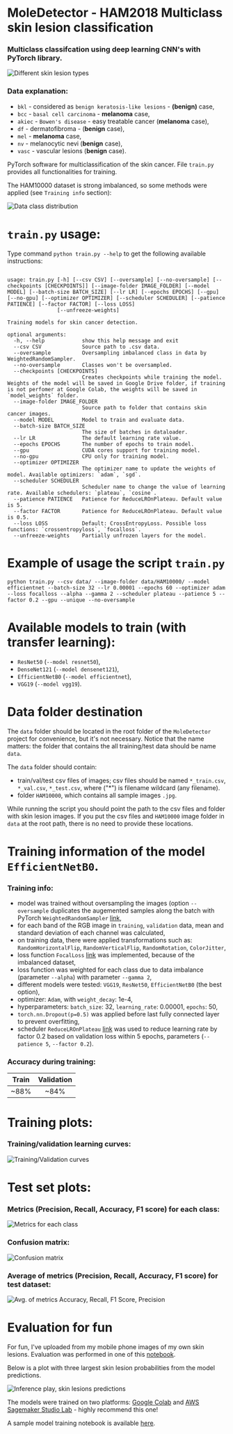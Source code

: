 # MoleDetector - HAM2018 Multiclass skin lesion classification


### Multiclass classifcation using deep learning CNN's with PyTorch library.

![Different skin lesion types](https://github.com/kpomichowski/MoleDetector/blob/master/images/SkinLesionsTypes.png)

### Data explanation:

 - `bkl` - considered as `benign keratosis-like lesions` - **(benign)** case,
 - `bcc` - `basal cell carcinoma` - **melanoma** case,
 - `akiec` - `Bowen's disease` - easy treatable cancer (**melanoma** case),
 - `df` - dermatofibroma - (**benign** case),
 - `mel`  - **melanoma** case,
 - `nv` - melanocytic nevi (**benign** case),
 - `vasc` - vascular lesions (**benign** case).


PyTorch software for multiclassification of the skin cancer.
File `train.py` provides all functionalities for training.

The HAM10000 dataset is strong imbalanced, so some methods were applied (see `Training info` section):

![Data class distribution](https://github.com/kpomichowski/MoleDetector/blob/master/images/DataDistribution.png)

# `train.py` usage:

Type command `python train.py --help` to get the following available instructions:

```

usage: train.py [-h] [--csv CSV] [--oversample] [--no-oversample] [--checkpoints [CHECKPOINTS]] [--image-folder IMAGE_FOLDER] [--model MODEL] [--batch-size BATCH_SIZE] [--lr LR] [--epochs EPOCHS] [--gpu] [--no-gpu] [--optimizer OPTIMIZER] [--scheduler SCHEDULER] [--patience PATIENCE] [--factor FACTOR] [--loss LOSS]
                [--unfreeze-weights]

Training models for skin cancer detection.

optional arguments:
  -h, --help            show this help message and exit
  --csv CSV             Source path to .csv data.
  --oversample          Oversampling imbalanced class in data by WeightedRandomSampler.
  --no-oversample       Classes won't be oversampled.
  --checkpoints [CHECKPOINTS]
                        Creates checkpoints while training the model. Weights of the model will be saved in Google Drive folder, if training is not perfomer at Google Colab, the weights will be saved in `model_weights` folder.
  --image-folder IMAGE_FOLDER
                        Source path to folder that contains skin cancer images.
  --model MODEL         Model to train and evaluate data.
  --batch-size BATCH_SIZE
                        The size of batches in dataloader.
  --lr LR               The default learning rate value.
  --epochs EPOCHS       The number of epochs to train model.
  --gpu                 CUDA cores support for training model.
  --no-gpu              CPU only for training model.
  --optimizer OPTIMIZER
                        The optimizer name to update the weights of model. Available optimizers: `adam`, `sgd`.
  --scheduler SCHEDULER
                        Scheduler name to change the value of learning rate. Available schedulers: `plateau`, `cosine`.
  --patience PATIENCE   Patience for ReduceLROnPlateau. Default value is 5.
  --factor FACTOR       Patience for ReduceLROnPlateau. Default value is 0.5.
  --loss LOSS           Default: CrossEntropyLoss. Possible loss functions: `crossentropyloss`, `focalloss`.
  --unfreeze-weights    Partially unfrozen layers for the model.

```

# Example of usage the script `train.py`

```
python train.py --csv data/ --image-folder data/HAM10000/ --model efficientnet --batch-size 32 --lr 0.00001 --epochs 60 --optimizer adam --loss focalloss --alpha --gamma 2 --scheduler plateau --patience 5 --factor 0.2 --gpu --unique --no-oversample
```

# Available models to train (with transfer learning):
 * `ResNet50` (`--model resnet50`),
 * `DenseNet121` (`--model densenet121`),
 * `EfficientNetB0` (`--model efficientnet`),
 * `VGG19` (`--model vgg19`).

# Data folder destination

The `data` folder should be located in the root folder of the `MoleDetector` project for convenience, but it's not necessary.
Notice that the name matters: the folder that contains the all training/test data should be name `data`.

The `data` folder should contain:
 * train/val/test csv files of images; csv files should be named `*_train.csv`, `*_val.csv`, `*_test.csv`, where ("\*\") is filename wildcard (any filename).
 * folder `HAM10000`, which contains all sample images `.jpg`.

While running the script you should point the path to the csv files and folder with skin lesion images.
If you put the csv files and `HAM10000` image folder in `data` at the root path, there is no need to provide these locations.

# Training information of the model `EfficientNetB0`.

### Training info:
 * model was trained without oversampling the images (option `--oversample` duplicates the augemented samples along the batch with PyTorch `WeightedRandomSampler` [link](https://pytorch.org/docs/stable/data.html#torch.utils.data.WeightedRandomSampler),
 * for each band of the RGB image in `training`, `validation` data, mean and standard deviation of each channel was calculated,
 * on training data, there were applied transformations such as: `RandomHorizontalFlip`, `RandomVerticalFlip`, `RandomRotation`, `ColorJitter`,
 * loss function `FocalLoss` [link](https://arxiv.org/abs/1708.02002v2) was implemented, because of the imbalanced dataset,
 * loss function was weighted for each class due to data imbalance (parameter `--alpha`) with parameter `--gamma 2`,
 * different models were tested: `VGG19`, `ResNet50`, `EfficientNetB0` (the best option),
 * optimizer: `Adam`, with `weight_decay`: 1e-4,
 * hyperparameters: `batch_size`: 32, `learning_rate`: 0.00001, `epochs`: 50,
 * `torch.nn.Dropout(p=0.5)` was applied before last fully connected layer to prevent overfitting,
 * scheduler `ReduceLROnPlateau` [link](https://pytorch.org/docs/stable/generated/torch.optim.lr_scheduler.ReduceLROnPlateau.html) was used to reduce learning rate by factor 0.2 based on validation loss within 5 epochs, parameters (`--patience 5`, `--factor 0.2`).

### Accuracy during training:

| Train | Validation |
|:--------:|:----------:|
| ~88%     |~84%        |


# Training plots:

### Training/validation learning curves: 

![Training/Validation curves](https://github.com/kpomichowski/MoleDetector/blob/master/images/1656319902_EfficientNetB0_epoch_50_plot.png)

# Test set plots:

### Metrics (Precision, Recall, Accuracy, F1 score) for each class:

![Metrics for each class](https://github.com/kpomichowski/MoleDetector/blob/master/images/1656319918_metrics_EfficientNetB0_test_per_class.png)

### Confusion matrix:
 
![Confusion matrix](https://github.com/kpomichowski/MoleDetector/blob/master/images/1656319917_cm_EfficientNetB0_test.png)

### Average of metrics (Precision, Recall, Accuracy, F1 score) for test dataset:

![Avg. of metrics Accuracy, Recall, F1 Score, Precision](https://github.com/kpomichowski/MoleDetector/blob/master/images/1656319918_metrics_EfficientNetB0_test_avg.png)

# Evaluation for fun

For fun, I've uploaded from my mobile phone images of my own skin lesions.
Evaluation was performed in one of this [notebook](https://github.com/kpomichowski/MoleDetector/blob/master/notebooks/HAM10000_inferece.ipynb).

Below is a plot with three largest skin lesion probabilities from the model predictions.

![Inference play, skin lesions predictions](https://github.com/kpomichowski/MoleDetector/blob/master/images/InferenceSkinLesions.png)

The models were trained on two platforms: [Google Colab](https://colab.research.google.com/) and [AWS Sagemaker Studio Lab](https://studiolab.sagemaker.aws/) - highly recommend this one!

A sample model training notebook is available [here](https://github.com/kpomichowski/MoleDetector/blob/master/notebooks/HAM10000_notebook_training.ipynb).
